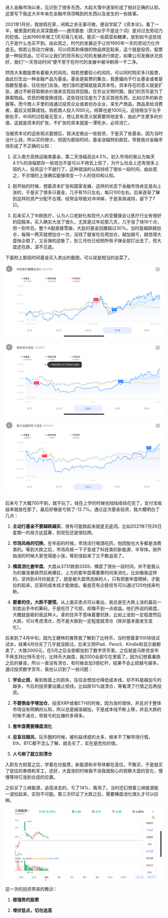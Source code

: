 进入金融市场以来，见识到了很多东西，大起大落中逐渐形成了相对正确的认知，这里写下我这大半年来在金融市场领略到的东西以及发生的一些故事。

2021年1月份，我放假在家，闲暇之余无事可做，便自学起了《资本论》。看了一半，被里面的观点深深震撼——通货膨胀（原文似乎不是这个词）是对过去劳动力的贬值。比如1990年做工1天可得几毛钱，能买一些蔬菜和糖果，放到如今这些钱几乎是什么也买不到。由此观之，时代的发展近乎让你1990年一天的劳动力化作虚无。倘若让劳动力保值，可以将其和保值的物品绑定起来，这个就是投资。股票是一种投资品，它可以让我们的货币和公司的发展进行绑定，如果公司发展状况良好，我们“一天劳动时间”便不至于在时代的发展中被冲刷得一干二净。 

然而大多数股票有着极大的风险，倘若想要较小的风险，可以同时购买多只股票，由此衍生出一种金融产品为基金。基金是股票的集合，我更偏向于行业基金或者是指数型基金，往往他们会涨。他们涨的逻辑就是其资本性。资本存在的意义就是扩张，通过不断获取剩余价值来实现投资回报。在农业文明时期，我们的货币是为了换取物品。农民的粮食换成钱，这些钱往往是为了去买其他东西，比如过年的新衣服等。而今商人手里的钱通过投资企业或者创办企业，来生产商品，商品卖给消费者，最后又结算成钱。倘若商人投入1000元，结算也是1000元，这钱相当于左手倒右手，中间的过程毫无意义，想让其有意义就需要将他变多，由此产生更多的价值，这就是资本的扩张，不扩张的资本就是一潭死水，必将消亡。

当被资本论的这些观点震撼后，我决定做出一些投资，于是买了些基金。因为当时没什么钱，所以买的很少。但因为那段时间，基金涨幅特别疯狂，导致我对金融市场形成了不正确的认知：

1. 买入南方高铁运输类基金，第二天涨幅高达4.5%，初入市场的我认为每天4.5%的涨幅那存一些钱岂不是可以不用去上班了，为什么社会上还有很多上班的人，投资这个不就行了。这种错误的认知持续了很长一段时间，由此观之，不合理的上涨确实能够改变一个人的信仰和认知。

2. 刚开始的时候，想着资本扩张和国家发展，这样的状态下金融市场肯定是向上涨的，于是买了很多只基金，几乎有15只左右，每只100左右。后来逐渐了解到这样的资产分配不合理，经常会导致对冲冲掉，于是渐渐减持，留下了7只。

3. 后来买入了中欧医疗，认为人口老龄化和现代人的亚健康会让医疗行业有很好的回报率。买入确实大涨了很久，尤其是过年前那几天，几乎涨了快10个点，但一到年后，整个A股直接雪崩，大批的基金回撤超过30%。当时是越跌越加仓，每隔一两天就想加仓一次，没钱了就省吃俭用加仓，越加越亏，越觉得大盘快企稳了，又反弹的迹象了，到三月份已经把所有子弹全部打出去了，但大盘还在跌，深不见底。

下面附上那段时间基金买入卖出的截图，可以说是相当的韭菜了。

![img](img/image-20210827151910610.png)

![img](img/image.png)

![img](img/image-20210827151927321.png)

后来亏了大概700不到，就不玩了。钱在上学的时候也陆陆续续花完了，支付宝收益率就放在那了。最后好像是亏损了-12.7%。通过这次基金投资，我大概明白了几点：

1. **主动行基金不要越跌越买**，很有可能跌起来就是无底洞。比如2021年7月26日星期一的易方达蓝筹，到现在还是很拉跨。

2. **市场风格的切换**。在年前的时候，市场流行喝酒吃药，抱团股也大多都是消费类的。等到大跌之后，市场风格一下子变成了科技类的新能源、半导体。刚开始涨的时候大家觉得是小涨，等到涨起来了又不敢追高了。

3. **横盘消化套牢盘**。大盘从3731跌倒3359，横盘了很长一段时间，并不是我认为的暴涨暴跌然后再爆拉，上方的套牢盘需要靠时间来消化，比如像我这样的，坚持到4月份就走了，就是被大盘筛选掉的人，只有把套牢盘晒掉，才能拉的起来，庄家的成本线才能做低。看是否有企稳信号可以通过120均线来判断。

4. **要拿的住，大跌不要慌**。从上面买卖点可以看出，我总是在大跌上涨的最后一刻卖出手中的筹码，于是吃尽了亏损，却赚不到一点收益。他们所说的砸盘，大概就是砸的我这种人。拿的住并不意味着要抗跌，比如上涨到一定程度然后大跌，可以考虑清仓，而不是大跌到一定程度就清仓（除非基本面发生变化）。

后来到了4月中旬，因为王健林的推荐我了解到了比特币，当时想着拿100块钱试试水，结果4月份买了几乎就没跌过。后来又把IPad、Pencil、Kindle和显示器都卖了，大致2000元，在5月之后全部都加到了数字货币里。之后就是马斯克宣布不再支持比特币支付，比特币大崩盘，我2000全部亏在里面了。因为幻想着暴跌之后的暴涨，所以一直没有清仓，有时候会加3倍杠杆，结果不会止损越亏越多。通过投资数字货币，我也认识到了一些问题：

1. **学会止损**，看到账面上的损失，往往会想加仓降低成本线，却不料是越加亏的越多，今后的投资要设置止损线，比如跌10%就清仓，等看清了行情之后再投资。

2. **不要倒金字塔加仓**，投资XRP或者ETH的时候，因为涨的很快，并且对于整体市场没有明确的认知，所以总是越涨越加，于是成本线不断上移，并且大跌的时候不减仓，导致亏的比赚的多得多。

3. **套牢盘需要横盘消化**

4. **忌盲目跟风**，玩币圈的时候，被利益诱惑的太多，根本不了解市场行情，Eth、BTC都不怎么了解，就去买了，实在是危险的很。

5. **人亏麻了就立刻清仓**

 

入职东方财富之后，学着在炒股票，新能源和半导体都在高位，不敢买，于是就买了低估的券商和军工，还好，大盘涨的时候我不涨我就耐心的观察大盘的变化，慢慢等待它涨到合适的位置。

之前买了三峡能源，追高进去的，亏了14%，离场了。当时还幻想着三峡能源能一波拉起来，实则不可能。第三次印证了大跌之后，需要横盘消化很久才可以拉伸。



![图片1](img/1.png)



这一次的投资带来的教训：

1. **做强势的股票**

2. **埋伏低点，切勿追高**

 